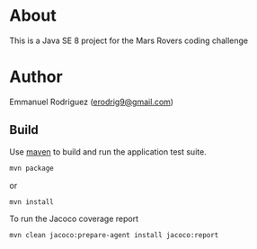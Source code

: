# About

This is a Java SE 8 project for the Mars Rovers coding challenge

# Author

Emmanuel Rodriguez (erodrig9@gmail.com)

## Build

Use [maven](https://maven.apache.org/) to build and run the application test suite.

```bash
mvn package
```

or

```bash
mvn install
```

To run the Jacoco coverage report

```bash
mvn clean jacoco:prepare-agent install jacoco:report
```
